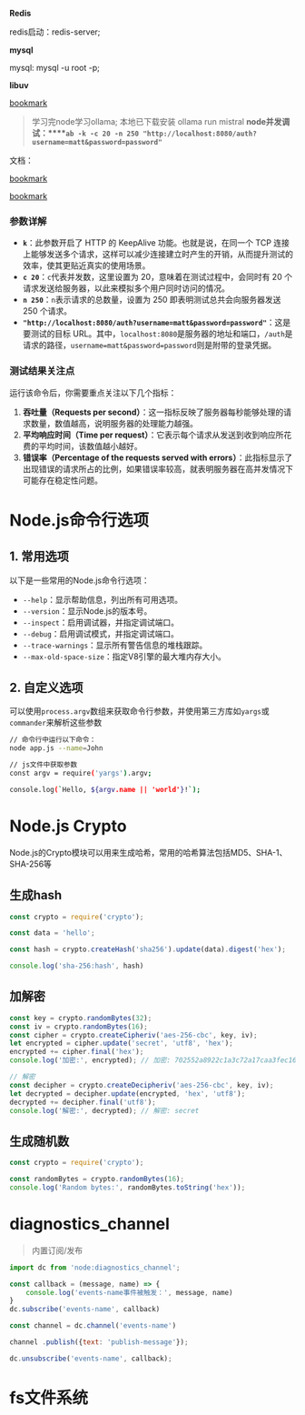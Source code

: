 
**Redis**


redis启动：redis-server;


**mysql**


mysql: mysql -u root -p;


**libuv** 


[bookmark](https://libuv.org/)

> 学习完node学习ollama; 本地已下载安装 ollama run mistral
> **node并发调试：****`ab -k -c 20 -n 250 "http://localhost:8080/auth?username=matt&password=password"`**

文档：


[bookmark](https://doc.cherrychat.org/node/node%E6%96%87%E6%A1%A3/Diagnostic%20report.html#%E5%AE%9E%E9%99%85%E5%BA%94%E7%94%A8%E7%A4%BA%E4%BE%8B-1)


[bookmark](https://m.materializecss.cn/specialColumn/detail?specialColumnId=4&articleId=447)


### **参数详解**

- **`k`**：此参数开启了 HTTP 的 KeepAlive 功能。也就是说，在同一个 TCP 连接上能够发送多个请求，这样可以减少连接建立时产生的开销，从而提升测试的效率，使其更贴近真实的使用场景。
- **`c 20`**：`c`代表并发数，这里设置为 20，意味着在测试过程中，会同时有 20 个请求发送给服务器，以此来模拟多个用户同时访问的情况。
- **`n 250`**：`n`表示请求的总数量，设置为 250 即表明测试总共会向服务器发送 250 个请求。
- **`"http://localhost:8080/auth?username=matt&password=password"`**：这是要测试的目标 URL。其中，`localhost:8080`是服务器的地址和端口，`/auth`是请求的路径，`username=matt&password=password`则是附带的登录凭据。

### **测试结果关注点**


运行该命令后，你需要重点关注以下几个指标：

1. **吞吐量（Requests per second）**：这一指标反映了服务器每秒能够处理的请求数量，数值越高，说明服务器的处理能力越强。
2. **平均响应时间（Time per request）**：它表示每个请求从发送到收到响应所花费的平均时间，该数值越小越好。
3. **错误率（Percentage of the requests served with errors）**：此指标显示了出现错误的请求所占的比例，如果错误率较高，就表明服务器在高并发情况下可能存在稳定性问题。

# Node.js命令行选项


## 1. 常用选项


以下是一些常用的Node.js命令行选项：

- `--help`：显示帮助信息，列出所有可用选项。
- `--version`：显示Node.js的版本号。
- `--inspect`：启用调试器，并指定调试端口。
- `--debug`：启用调试模式，并指定调试端口。
- `--trace-warnings`：显示所有警告信息的堆栈跟踪。
- `--max-old-space-size`：指定V8引擎的最大堆内存大小。

## 2. 自定义选项


可以使用`process.argv`数组来获取命令行参数，并使用第三方库如`yargs`或`commander`来解析这些参数


```bash
// 命令行中运行以下命令：
node app.js --name=John

// js文件中获取参数
const argv = require('yargs').argv;

console.log(`Hello, ${argv.name || 'world'}!`);
```


# **Node.js Crypto**


Node.js的Crypto模块可以用来生成哈希，常用的哈希算法包括MD5、SHA-1、SHA-256等


## 生成hash


```javascript
const crypto = require('crypto');

const data = 'hello';

const hash = crypto.createHash('sha256').update(data).digest('hex');

console.log('sha-256:hash', hash)
```


## 加解密


```typescript
const key = crypto.randomBytes(32);
const iv = crypto.randomBytes(16);
const cipher = crypto.createCipheriv('aes-256-cbc', key, iv);
let encrypted = cipher.update('secret', 'utf8', 'hex');
encrypted += cipher.final('hex');
console.log('加密:', encrypted); // 加密: 702552a8922c1a3c72a17caa3fec16a4

// 解密
const decipher = crypto.createDecipheriv('aes-256-cbc', key, iv);
let decrypted = decipher.update(encrypted, 'hex', 'utf8');
decrypted += decipher.final('utf8');
console.log('解密:', decrypted); // 解密: secret
```


## 生成随机数


```javascript
const crypto = require('crypto');

const randomBytes = crypto.randomBytes(16);
console.log('Random bytes:', randomBytes.toString('hex'));
```


# diagnostics_channel

> 内置订阅/发布

```javascript
import dc from 'node:diagnostics_channel';

const callback = (message, name) => {
	console.log('events-name事件被触发：', message, name)
}
dc.subscribe('events-name', callback)

const channel = dc.channel('events-name')

channel .publish({text: 'publish-message'});

dc.unsubscribe('events-name', callback);
```


# fs文件系统

